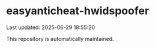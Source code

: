 # easyanticheat-hwidspoofer

Last updated: 2025-06-29 18:55:20

This repository is automatically maintained.
